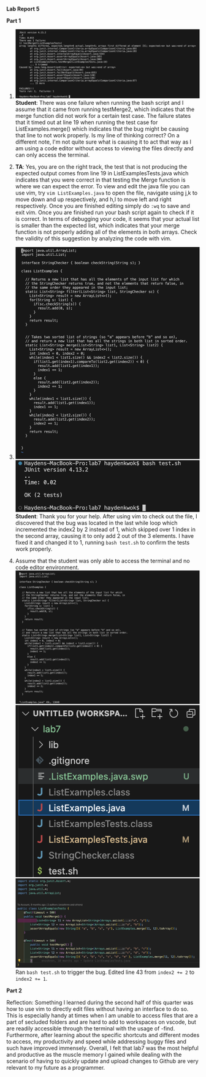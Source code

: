 **Lab Report 5**

**Part 1**

1. ![screen1](/Screenshots/lab5-2.png)<br />
**Student**: There was one failure when running the bash script and I assume that it came from running testMerge2, which indicates that the merge function did not work for a certain test case. The failure states that it timed out at line 19 when running the test case for ListExamples.merge() which indicates that the bug might be causing that line to not work properly. Is my line of thinking correct? On a different note, I'm not quite sure what is causing it to act that way as I am using a code editor without access to viewing the files directly and can only access the terminal.
2. **TA**: Yes, you are on the right track, the test that is not producing the expected output comes from line 19 in ListExamplesTests.java which indicates that you were correct in that testing the Merge function is where we can expect the error. To view and edit the java file you can use vim, try ```vim ListExamples.java``` to open the file, navigate using j,k to move down and up respectively, and h,l to move left and right respectively. Once you are finished editing simply do ```:wq``` to save and exit vim. Once you are finished run your bash script again to check if it is correct. In terms of debugging your code, it seems that your actual list is smaller than the expected list, which indicates that your merge function is not properly adding all of the elements in both arrays. Check the validity of this suggestion by analyzing the code with vim.
3. ![screen1](/Screenshots/correct.png)<br />
   ![screen1](/Screenshots/lab5-3.png)<br />
**Student**: Thank you for your help. After using vim to check out the file, I discovered that the bug was located in the last while loop which incremented the index2 by 2 instead of 1, which skipped over 1 index in the second array, causing it to only add 2 out of the 3 elements. I have fixed it and changed it to 1, running ```bash test.sh``` to confirm the tests work properly.

4. Assume that the student was only able to access the terminal and no code editor environment. </br>
![screen1](/Screenshots/wrong.png)<br />
![screen1](/Screenshots/lab5-4.png)<br />
![screen1](/Screenshots/lab5-5.png)<br />
  Ran ```bash test.sh``` to trigger the bug.
  Edited line 43 from ```index2 += 2``` to ```index2 += 1```.
   
**Part 2** 

Reflection: Something I learned during the second half of this quarter was how to use vim to directly edit files without having an interface to do so. This is especially handy at times when I am unable to access files that are a part of secluded folders and are hard to add to workspaces on vscode, but are readily accessible through the terminal with the usage of -find. Furthermore, after learning about the specific shortcuts and different modes to access, my productivity and speed while addressing buggy files and such have improved immensely. Overall, I felt that lab7 was the most helpful and productive as the muscle memory I gained while dealing with the scenario of having to quickly update and upload changes to Github are very relevant to my future as a programmer.
